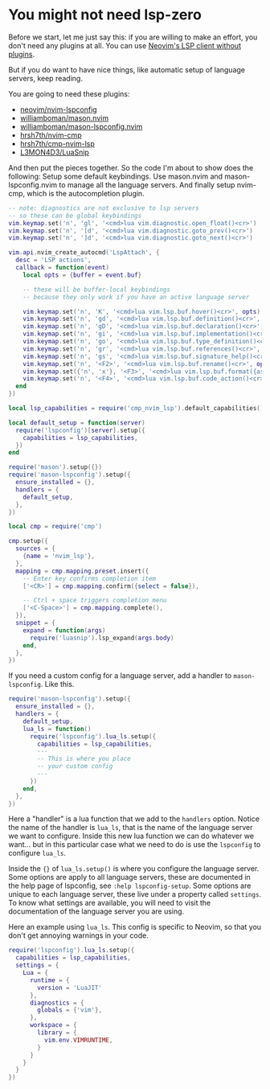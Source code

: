 # You might not need lsp-zero

Before we start, let me just say this: if you are willing to make an effort, you don't need any plugins at all. You can use [Neovim's LSP client without plugins](https://vonheikemen.github.io/devlog/tools/neovim-lsp-client-guide/).

But if you do want to have nice things, like automatic setup of language servers, keep reading.

You are going to need these plugins:

* [neovim/nvim-lspconfig](https://github.com/neovim/nvim-lspconfig) 
* [williamboman/mason.nvim](https://github.com/williamboman/mason.nvim)
* [williamboman/mason-lspconfig.nvim](https://github.com/williamboman/mason-lspconfig.nvim)
* [hrsh7th/nvim-cmp](https://github.com/hrsh7th/nvim-cmp) 
* [hrsh7th/cmp-nvim-lsp](https://github.com/hrsh7th/cmp-nvim-lsp) 
* [L3MON4D3/LuaSnip](https://github.com/L3MON4D3/LuaSnip) 

And then put the pieces together. So the code I'm about to show does the following: Setup some default keybindings. Use mason.nvim and mason-lspconfig.nvim to manage all the language servers. And finally setup nvim-cmp, which is the autocompletion plugin.

```lua
-- note: diagnostics are not exclusive to lsp servers
-- so these can be global keybindings
vim.keymap.set('n', 'gl', '<cmd>lua vim.diagnostic.open_float()<cr>')
vim.keymap.set('n', '[d', '<cmd>lua vim.diagnostic.goto_prev()<cr>')
vim.keymap.set('n', ']d', '<cmd>lua vim.diagnostic.goto_next()<cr>') 

vim.api.nvim_create_autocmd('LspAttach', {
  desc = 'LSP actions',
  callback = function(event)
    local opts = {buffer = event.buf}

    -- these will be buffer-local keybindings
    -- because they only work if you have an active language server

    vim.keymap.set('n', 'K', '<cmd>lua vim.lsp.buf.hover()<cr>', opts)
    vim.keymap.set('n', 'gd', '<cmd>lua vim.lsp.buf.definition()<cr>', opts)
    vim.keymap.set('n', 'gD', '<cmd>lua vim.lsp.buf.declaration()<cr>', opts)
    vim.keymap.set('n', 'gi', '<cmd>lua vim.lsp.buf.implementation()<cr>', opts)
    vim.keymap.set('n', 'go', '<cmd>lua vim.lsp.buf.type_definition()<cr>', opts)
    vim.keymap.set('n', 'gr', '<cmd>lua vim.lsp.buf.references()<cr>', opts)
    vim.keymap.set('n', 'gs', '<cmd>lua vim.lsp.buf.signature_help()<cr>', opts)
    vim.keymap.set('n', '<F2>', '<cmd>lua vim.lsp.buf.rename()<cr>', opts)
    vim.keymap.set({'n', 'x'}, '<F3>', '<cmd>lua vim.lsp.buf.format({async = true})<cr>', opts)
    vim.keymap.set('n', '<F4>', '<cmd>lua vim.lsp.buf.code_action()<cr>', opts)
  end
})

local lsp_capabilities = require('cmp_nvim_lsp').default_capabilities()

local default_setup = function(server)
  require('lspconfig')[server].setup({
    capabilities = lsp_capabilities,
  })
end

require('mason').setup({})
require('mason-lspconfig').setup({
  ensure_installed = {},
  handlers = {
    default_setup,
  },
})

local cmp = require('cmp')

cmp.setup({
  sources = {
    {name = 'nvim_lsp'},
  },
  mapping = cmp.mapping.preset.insert({
    -- Enter key confirms completion item
    ['<CR>'] = cmp.mapping.confirm({select = false}),

    -- Ctrl + space triggers completion menu
    ['<C-Space>'] = cmp.mapping.complete(),
  }),
  snippet = {
    expand = function(args)
      require('luasnip').lsp_expand(args.body)
    end,
  },
})
```

If you need a custom config for a language server, add a handler to `mason-lspconfig`. Like this.

```lua
require('mason-lspconfig').setup({
  ensure_installed = {},
  handlers = {
    default_setup,
    lua_ls = function()
      require('lspconfig').lua_ls.setup({
        capabilities = lsp_capabilities,
        ---
        -- This is where you place
        -- your custom config
        ---
      })
    end,
  },
})
```

Here a "handler" is a lua function that we add to the `handlers` option. Notice the name of the handler is `lua_ls`, that is the name of the language server we want to configure. Inside this new lua function we can do whatever we want... but in this particular case what we need to do is use the `lspconfig` to configure `lua_ls`.

Inside the `{}` of `lua_ls.setup()` is where you configure the language server. Some options are apply to all language servers, these are documented in the help page of lspconfig, see `:help lspconfig-setup`. Some options are unique to each language server, these live under a property called `settings`. To know what settings are available, you will need to visit the documentation of the language server you are using.

Here an example using `lua_ls`. This config is specific to Neovim, so that you don't get annoying warnings in your code.

```lua
require('lspconfig').lua_ls.setup({
  capabilities = lsp_capabilities,
  settings = {
    Lua = {
      runtime = {
        version = 'LuaJIT'
      },
      diagnostics = {
        globals = {'vim'},
      },
      workspace = {
        library = {
          vim.env.VIMRUNTIME,
        }
      }
    }
  }
})
```

